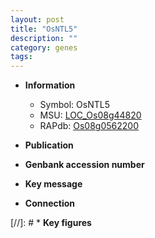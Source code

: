 ```yaml
---
layout: post
title: "OsNTL5"
description: ""
category: genes
tags: 
---
```


* **Information**  
    + Symbol: OsNTL5  
    + MSU: [LOC_Os08g44820](http://rice.uga.edu/cgi-bin/ORF_infopage.cgi?orf=LOC_Os08g44820)  
    + RAPdb: [Os08g0562200](http://rapdb.dna.affrc.go.jp/viewer/gbrowse_details/irgsp1?name=Os08g0562200)  

* **Publication**  

* **Genbank accession number**  

* **Key message**  

* **Connection**  

[//]: # * **Key figures**  


